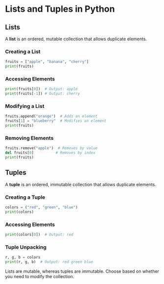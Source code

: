 # Lists and Tuples in Python

## Lists
A **list** is an ordered, mutable collection that allows duplicate elements.

### Creating a List
```python
fruits = ["apple", "banana", "cherry"]
print(fruits)
```

### Accessing Elements
```python
print(fruits[0])  # Output: apple
print(fruits[-1]) # Output: cherry
```

### Modifying a List
```python
fruits.append("orange")  # Adds an element
fruits[1] = "blueberry"  # Modifies an element
print(fruits)
```

### Removing Elements
```python
fruits.remove("apple")  # Removes by value
del fruits[0]          # Removes by index
print(fruits)
```

## Tuples
A **tuple** is an ordered, immutable collection that allows duplicate elements.

### Creating a Tuple
```python
colors = ("red", "green", "blue")
print(colors)
```

### Accessing Elements
```python
print(colors[0])  # Output: red
```

### Tuple Unpacking
```python
r, g, b = colors
print(r, g, b)  # Output: red green blue
```

Lists are mutable, whereas tuples are immutable. Choose based on whether you need to modify the collection.
